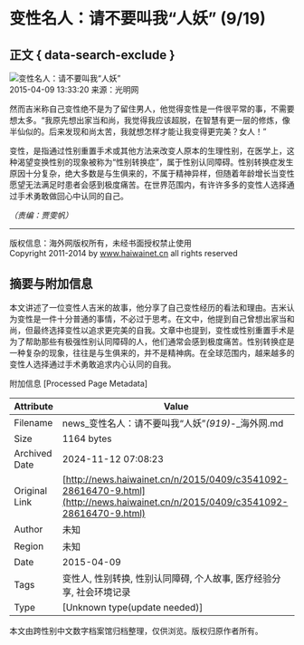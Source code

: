 # 变性名人：请不要叫我“人妖” (9/19)

## 正文 { data-search-exclude }


![变性名人：请不要叫我“人妖”](http://images.haiwainet.cn/2015/0409/20150409013337546.jpg)  
2015-04-09 13:33:20 来源：光明网

然而吉米称自己变性绝不是为了留住男人，他觉得变性是一件很平常的事，不需要想太多。“我原先想出家当和尚，我觉得我应该超脱，在智慧有更一层的修炼，像半仙似的。后来发现和尚太苦，我就想怎样才能让我变得更完美？女人！”

变性，是指通过性别重置手术或其他方法来改变人原本的生理性别，在医学上，这种渴望变换性别的现象被称为“性别转换症”，属于性别认同障碍。性别转换症发生原因十分复杂，绝大多数是与生俱来的，不属于精神异样，但随着年龄增长当变性愿望无法满足时患者会感到极度痛苦。在世界范围内，有许许多多的变性人选择通过手术勇敢做回心中认同的自己。

*（责编：贾雯帆）*

---

版权信息：海外网版权所有，未经书面授权禁止使用  
Copyright 2011-2014 by www.haiwainet.cn all rights reserved

## 摘要与附加信息

<!-- tcd_abstract -->
本文讲述了一位变性人吉米的故事，他分享了自己变性经历的看法和理由。吉米认为变性是一件十分普通的事情，不必过于思考。在文中，他提到自己曾想出家当和尚，但最终选择变性以追求更完美的自我。文章中也提到，变性或性别重置手术是为了帮助那些有极强性别认同障碍的人，他们通常会感到极度痛苦。性别转换症是一种复杂的现象，往往是与生俱来的，并不是精神病。在全球范围内，越来越多的变性人选择通过手术勇敢追求内心认同的自我。
<!-- tcd_abstract_end -->

附加信息 [Processed Page Metadata]

| Attribute       | Value                                  |
|-----------------|----------------------------------------|
| Filename        | news_变性名人：请不要叫我“人妖”_(919)_-_海外网.md                             |
| Size            | 1164 bytes                           |
| Archived Date   | 2024-11-12 07:08:23                             |
| Original Link   | [http://news.haiwainet.cn/n/2015/0409/c3541092-28616470-9.html](http://news.haiwainet.cn/n/2015/0409/c3541092-28616470-9.html)                       |
| Author          | 未知                               |
| Region          | 未知                               |
| Date            | 2015-04-09                                 |
| Tags            | 变性人, 性别转换, 性别认同障碍, 个人故事, 医疗经验分享, 社会环境记录                                 |
| Type            | [Unknown type(update needed)]                                 |
<!-- tcd_table_end -->

本文由跨性别中文数字档案馆归档整理，仅供浏览。版权归原作者所有。
